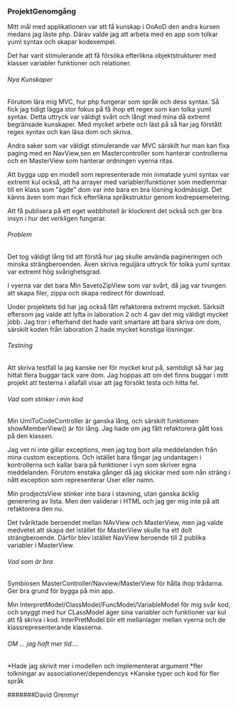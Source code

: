 ### ProjektGenomgång

Mitt mål med applikationen var att få kunskap i OoAoD den andra kursen medans jag läste php.
Därav valde jag att arbeta med en app som tolkar yuml syntax och skapar kodexempel.

Det har varit stimulerande att få försöka efterlikna objektstrukturer
med klasser variabler funktioner och relationer.


###### Nya Kunskaper
Förutom lära mig MVC, hur php fungerar som språk och dess syntax.
Så fick jag tidigt lägga stor fokus på få ihop ett regex som kan tolka yuml syntax. Detta uttryck var väldigt
svårt och långt med mina då extremt begränsade kunskaper. Med mycket arbete och läst på så har jag  förstått
regex syntax och kan läsa dom och skriva.

Andra saker som var väldigt stimulerande var MVC särskilt hur man kan fixa
paging med en NavView,sen en Mastercontroller som hanterar controllerna och en MasterView som hanterar ordningen vyerna ritas.


Att bygga upp en modell som representerade min inmatade yuml syntax var extremt kul också, att ha arrayer med variabler/funktioner
som medlemmar till en klass som "ägde" dom var inte bara en bra lösning kodmässigt. Det känns även som man fick efterlikna språkstruktur genom kodrepsemetering.

Att få publisera på ett eget webbhotell är klockrent det också och ger bra insyn i hur det verkligen fungerar.

###### Problem

Det tog väldigt lång tid att förstå hur jag skulle använda pagineringen och minska strängberoenden.
Även skriva reguljära uttryck för tolka yuml syntax var extremt hög svårighetsgrad.

I vyerna var det bara Min SavetoZipView som var svårt, då jag var tvungen att skapa filer,
zippa och skapa redirect för download.

Under projektets tid har jag också fått refaktorera extremt mycket.
Särksilt eftersom jag valde att lyfta in laboration 2 och 4 gav det mig
väldigt mycket jobb. Jag tror i efterhand det hade varit smartare att bara skriva om dom,
särskilt koden från laboration 2 hade mycket konstiga lösningar.

###### Testning
Att skriva testfall la jag kanske ner för mycket krut på, samtidigt så har jag hittat flera buggar tack vare dom.
Jag hoppas att om det finns buggar i mitt projekt att testerna i allafall visar att jag försökt testa och hitta fel.

###### Vad som stinker i min kod
Min UmlToCodeController är ganska lång, och särskilt funktionen showMemberView() är för lång.
Jag hade om jag fått refaktorera gått loss på den klassen.

Jag vet ni inte gillar exceptions, men jag tog bort alla meddelanden från mina custom exceptions. Och istället bara
fångar jag undantagen i kontrollerna och kallar bara på funktioner i vyn som skriver egna meddelanden. Förutom enstaka
gånger då jag skickar med som nån sträng i nått exception som representerar User eller namn.

Min prodjectsView stinker inte bara i stavning, utan ganska äcklig generering av lista. Men den validerar i HTML och
jag ger mig inte på att refaktorera den nu.

Det tvåriktade beroendet mellan NAvView och MasterView, men jag valde medvetet att skapa det istället för MasterView
skulle ha ett dolt strängberoende. Därför blev istället NavView beroende till 2 publika variabler i MasterView.

###### Vad som är bra
Symbiosen MasterController/Navview/MasterView för hålla ihop trådarna. Ger bra grund för bygga på min app.

Min InterpretModel/ClassModel/FuncModel/VariableModel för mig svår kod, och snyggt med hur CLassModel äger
sina variabler och funktioner var kul att få skriva i kod. InterPretModel blir ett mellanlager mellan vyerna
och de klassrepresenterande klasserna.


###### OM ... jag haft mer tid....
*Hade jag skrivit mer i modellen och implementerat argument
*fler tolkningar av associationer/dependencys
*Kanske typer och kod för fler språk


#######David Grenmyr